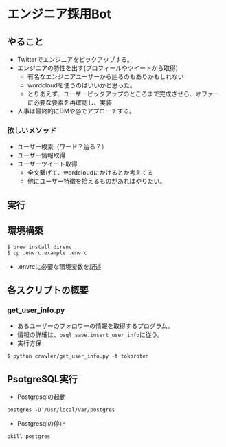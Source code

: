 # エンジニア採用Bot

## やること
- Twitterでエンジニアをピックアップする。
- エンジニアの特性を出す(プロフィールやツイートから取得)
  - 有名なエンジニアユーザーから辿るのもありかもしれない
  - wordcloudを使うのはいいかと思った。
  - とりあえず、ユーザーピックアップのところまで完成させら、オファーに必要な要素を再確認し、実装
- 人事は最終的にDMや@でアプローチする。

### 欲しいメソッド
- ユーザー検索（ワード？辿る？）
- ユーザー情報取得
- ユーザーツイート取得
  - 全文繋げて、wordcloudにかけるとか考えてる
  - 他にユーザー特徴を拾えるものがあればやりたい。


## 実行

## 環境構築
```
$ brew install direnv
$ cp .envrc.example .envrc
```
- .envrcに必要な環境変数を記述

## 各スクリプトの概要
### get_user_info.py
- あるユーザーのフォロワーの情報を取得するプログラム。  
- 情報の詳細は、`psql_save.insert_user_info`に従う。  
- 実行方保  
```
$ python crawler/get_user_info.py -t tokoroten
```




## PsotgreSQL実行

- Postgresqlの起動
```
postgres -D /usr/local/var/postgres
```

- Postgresqlの停止
```
pkill postgres
```
